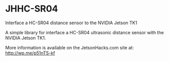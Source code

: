 # JHHC-SR04
Interface a HC-SR04 distance sensor to the NVIDIA Jetson TK1

A simple library for interface a HC-SR04 ultrasonic distance sensor with the NVIDIA Jetson TK1.

More information is available on the JetsonHacks.com site at: http://wp.me/p51nTS-kf
